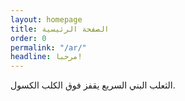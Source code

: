 ```yaml
---
layout: homepage
title: الصفحة الرئيسية
order: 0
permalink: "/ar/"
headline: مرحبا!
---
```


الثعلب البني السريع يقفز فوق الكلب الكسول.
